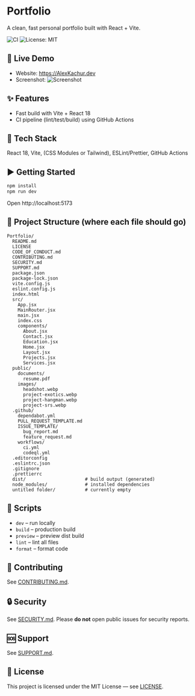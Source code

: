 <!--
  @author Alex Kachur
  @since 2025-10-08
  @purpose Recruiter-ready README for the Portfolio repository
-->

# Portfolio

A clean, fast personal portfolio built with React + Vite.

![CI](https://github.com/AlexKachur98/Portfolio/actions/workflows/ci.yml/badge.svg)
![License: MIT](https://img.shields.io/badge/License-MIT-yellow.svg)

## 🔴 Live Demo
- Website: https://AlexKachur.dev
- Screenshot:
  ![Screenshot](public/screenshot.placeholder)

## ✨ Features
- Fast build with Vite + React 18
- CI pipeline (lint/test/build) using GitHub Actions

## 🧱 Tech Stack
React 18, Vite, (CSS Modules or Tailwind), ESLint/Prettier, GitHub Actions

## ▶️ Getting Started

```bash
npm install
npm run dev
```

Open http://localhost:5173

## 📁 Project Structure (where each file should go)

```
Portfolio/
  README.md
  LICENSE
  CODE_OF_CONDUCT.md
  CONTRIBUTING.md
  SECURITY.md
  SUPPORT.md
  package.json
  package-lock.json
  vite.config.js
  eslint.config.js
  index.html
  src/
    App.jsx
    MainRouter.jsx
    main.jsx
    index.css
    components/
      About.jsx
      Contact.jsx
      Education.jsx
      Home.jsx
      Layout.jsx
      Projects.jsx
      Services.jsx
  public/
    documents/
      resume.pdf
    images/
      headshot.webp
      project-exotics.webp
      project-hangman.webp
      project-srs.webp
  .github/
    dependabot.yml
    PULL_REQUEST_TEMPLATE.md
    ISSUE_TEMPLATE/
      bug_report.md
      feature_request.md
    workflows/
      ci.yml
      codeql.yml
  .editorconfig
  .eslintrc.json
  .gitignore
  .prettierrc
  dist/                      # build output (generated)
  node_modules/              # installed dependencies
  untitled folder/           # currently empty
```

## 🧪 Scripts

- `dev` – run locally
- `build` – production build
- `preview` – preview dist build
- `lint` – lint all files
- `format` – format code

## 🤝 Contributing

See [CONTRIBUTING.md](CONTRIBUTING.md).

## 🔒 Security

See [SECURITY.md](SECURITY.md). Please **do not** open public issues for security reports.

## 🆘 Support

See [SUPPORT.md](SUPPORT.md).

## 📜 License

This project is licensed under the MIT License — see [LICENSE](LICENSE).

